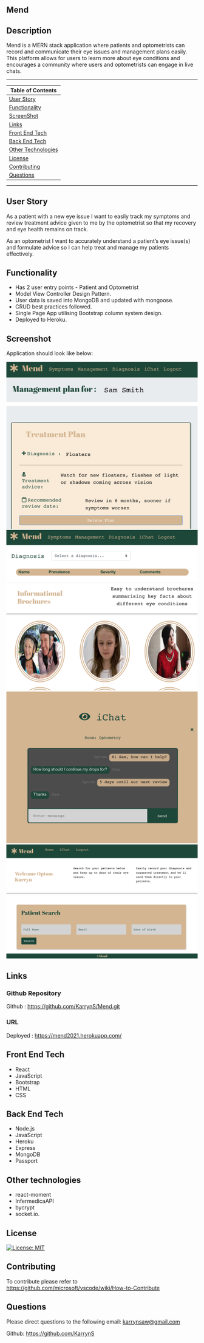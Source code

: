 ## Mend 

## Description 
Mend is a MERN stack application where patients and optometrists can record and communicate their eye issues and management plans easily. This platform allows for users to learn more about eye conditions and encourages a community where users and optometrists can engage in live chats. 

---
| Table of Contents |
|---|
| [User Story](#UserStory) |
| [Functionality](#Functionality) |
| [ScreenShot](#ScreenShot) |
| [Links](#Links) |
| [Front End Tech](#FrontEndTech) |
| [Back End Tech](#BackEndTech) |
| [Other Technologies](#OtherTechnologies) |
| [License](#License) |
| [Contributing](#Contributing) |
| [Questions](#Questions) |
---

## User Story
As a patient with a new eye issue I want to easily track my symptoms and review treatment advice given to me by the optometrist so that my recovery and eye health remains on track.

As an optometrist I want to accurately understand a patient’s eye issue(s) and formulate advice so I can help treat and manage my patients effectively.


## Functionality 
* Has 2 user entry points - Patient and Optometrist
* Model View Controller Design Pattern.
* User data is saved into MongoDB and updated with mongoose.
* CRUD best practices followed.
* Single Page App utilising Bootstrap column system design.
* Deployed to Heroku.

## Screenshot
Application should look like below:

<img src="client/src/img/ManagementPlan.png" alt="Mend application">
<br>
<img src="client/src/img/Diagnosis.png"alt="Mend application">
<br>
<img src="client/src/img/iChat.png" alt="Mend application">
<br>
<img src="client/src/img/PatientSearch.png">

## Links
### Github Repository
Github : https://github.com/KarrynS/Mend.git

### URL
Deployed : https://mend2021.herokuapp.com/

## Front End Tech
* React
* JavaScript
* Bootstrap
* HTML
* CSS

## Back End Tech
* Node.js 
* JavaScript 
* Heroku
* Express
* MongoDB
* Passport

## Other technologies
* react-moment
* InfermedicaAPI
* bycrypt
* socket.io. 

## License 

[![License: MIT](https://img.shields.io/badge/License-MIT-yellow.svg)](https://opensource.org/licenses/MIT)

## Contributing
To contribute please refer to https://github.com/microsoft/vscode/wiki/How-to-Contribute

## Questions
Please direct questions to the following email: karrynsaw@gmail.com


Github: https://github.com/KarrynS
